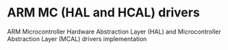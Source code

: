# ARM MC (HAL and HCAL) drivers
ARM Microcontroller Hardware Abstraction Layer (HAL) and Microcontroller Abstraction Layer (MCAL) drivers implementation
